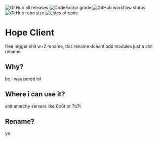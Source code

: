 ![GitHub all releases](https://img.shields.io/github/downloads/Twatchal/Hope-project/total?color=seagreen)
![CodeFactor grade](https://img.shields.io/codefactor/grade/github/Twatchal/Hope-project?color=royalblue)
![GitHub workflow status](https://img.shields.io/github/workflow/status/Twatchal/Hope-project/gradle_build?logo=gradle)
![GitHub repo size](https://img.shields.io/github/repo-size/Twatchal/Hope-project)
![Lines of code](https://img.shields.io/tokei/lines/github/Twatchal/Hope-project?color=lightcoral&label=lines%20of%20code)
# Hope Client
free nigger shit w+2 rename, this rename doesnt add modules just a shit rename

## Why?
bc i was bored lol

## Where i can use it?
shit anarchy servers like 6b6t or 7b7t

## Rename?
ye
